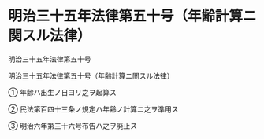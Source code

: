 # 明治三十五年法律第五十号（年齢計算ニ関スル法律）

明治三十五年法律第五十号

明治三十五年法律第五十号（年齢計算ニ関スル法律）

① 年齢ハ出生ノ日ヨリ之ヲ起算ス

② 民法第百四十三条ノ規定ハ年齢ノ計算ニ之ヲ準用ス

③ 明治六年第三十六号布告ハ之ヲ廃止ス
